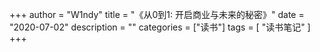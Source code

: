 +++
author = "W1ndy"
title = "《从0到1: 开启商业与未来的秘密》"
date = "2020-07-02"
description = ""
categories = ["读书"]
tags = [
    "读书笔记"
]
+++